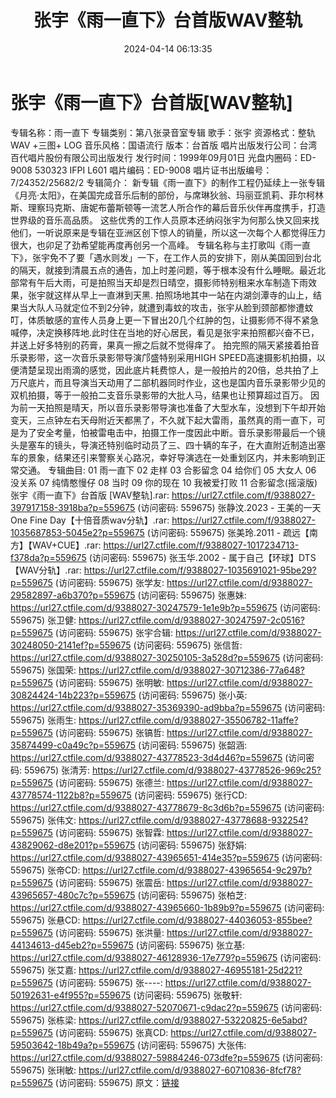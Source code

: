 ﻿---
title: 张宇《雨一直下》台首版WAV整轨
date: 2024-04-14 06:13:35
categories: WAV车载音乐、镜像
tags: 华语中文
---
# 张宇《雨一直下》台首版[WAV整轨]

专辑名称：雨一直下
专辑类别：第八张录音室专辑
歌手：张宇
资源格式：整轨WAV +三图+ LOG
音乐风格：国语流行
版本：台首版
唱片出版发行公司：台湾百代唱片股份有限公司出版发行
发行时间：1999年09月01日
光盘内圈码：ED-9008 530323 IFPI L601
唱片编码：ED-9008
唱片证书出版编号：7/24352/25682/2
专辑简介：
新专辑《雨一直下》的制作工程仍延续上一张专辑《月亮·太阳》，在美国完成音乐后制的部份，与席琳狄翁、玛丽亚凯莉、菲尔柯林斯、理察玛克斯、唐妮布蕾斯顿等一流艺人所合作的幕后音乐伙伴再度携手，打造世界级的音乐高品质。
这些优秀的工作人员原本还纳闷张宇为何那么快又回来找他们，一听说原来是专辑在亚洲区创下惊人的销量，所以这一次每个人都觉得压力很大，也卯足了劲希望能再度再创另一个高峰。
专辑名称与主打歌叫《雨一直下》，张宇免不了要「遇水则发」一下，在工作人员的安排下，刚从美国回到台北的隔天，就接到清晨五点的通告，加上时差问题，等于根本没有什么睡眠。最近北部常有午后大雨，可是拍照当天却是烈日晴空，摄影师特别租来水车制造下雨效果，张宇就这样从早上一直淋到天黑.
拍照场地其中一站在内湖剑潭寺的山上，结果当大队人马就定位不到2分钟，就遭到毒蚊的攻击，张宇从脸到颈部都惨遭蚊叮，体质敏感的宣传人员身上更一下冒出20几个红肿的包，让摄影师不得不紧急喊停，决定换移阵地.此时住在当地的好心居民，看见是张宇来拍照都兴奋不已，并送上好多特别的药膏，果真一擦之后就不觉得痒了。
拍完照的隔天紧接着拍音乐录影带，这一次音乐录影带导演邝盛特别采用HIGH
SPEED高速摄影机拍摄，以便清楚呈现出雨滴的感觉，因此底片耗费惊人，是一般拍片的20倍，总共拍了上万尺底片，而且导演当天动用了二部机器同时作业，这也是国内音乐录影带少见的双机拍摄，等于一般拍二支音乐录影带的大批人马，结果也让预算超过百万。
因为前一天拍照是晴天，所以音乐录影带导演也准备了大型水车，没想到下午却开始变天，三点钟左右天母附近天都黑了，不久就下起大雷雨，虽然真的雨一直下，可是为了安全考量，怕被雷电击中，拍摄工作一度因此中断。音乐录影带最后一个镜头是塞车的镜头，导演还特别临时动员了三、四十辆的车子，在大直附近制造出塞车的景象，结果还引来警察关心路况，幸好导演选在一处重划区内，并未影响到正常交通。
专辑曲目:
01 雨一直下
02 走样
03 合影留念
04 给你们
05 大女人
06 没关系
07 纯情憨慢仔
08 当时
09 你的现在
10 我被爱打败
11 合影留念(摇滚版)
张宇《雨一直下》台首版 [WAV整轨].rar: https://url27.ctfile.com/f/9388027-397917158-3918ba?p=559675
(访问密码: 559675)
张静汶.2023 - 王美的一天 One Fine Day【十倍音质wav分轨】.rar: https://url27.ctfile.com/f/9388027-1035687853-5045e2?p=559675
(访问密码: 559675)
张美玲.2011 - 疏远【南方】【WAV+CUE】.rar: https://url27.ctfile.com/f/9388027-1017234713-f378da?p=559675
(访问密码: 559675)
张玉华.2002 - 属于自己【环球】DTS【WAV分轨】.rar: https://url27.ctfile.com/f/9388027-1035691021-95be29?p=559675
(访问密码: 559675)
张学友: https://url27.ctfile.com/d/9388027-29582897-a6b370?p=559675
(访问密码: 559675)
张惠妹: https://url27.ctfile.com/d/9388027-30247579-1e1e9b?p=559675
(访问密码: 559675)
张卫健: https://url27.ctfile.com/d/9388027-30247597-2c0516?p=559675
(访问密码: 559675)
张宇合辑: https://url27.ctfile.com/d/9388027-30248050-2141ef?p=559675
(访问密码: 559675)
张信哲: https://url27.ctfile.com/d/9388027-30250105-3a528d?p=559675
(访问密码: 559675)
张国荣: https://url27.ctfile.com/d/9388027-30712386-77a648?p=559675
(访问密码: 559675)
张明敏: https://url27.ctfile.com/d/9388027-30824424-14b223?p=559675
(访问密码: 559675)
张小英: https://url27.ctfile.com/d/9388027-35369390-ad9bba?p=559675
(访问密码: 559675)
张雨生: https://url27.ctfile.com/d/9388027-35506782-11affe?p=559675
(访问密码: 559675)
张镐哲: https://url27.ctfile.com/d/9388027-35874499-c0a49c?p=559675
(访问密码: 559675)
张韶涵: https://url27.ctfile.com/d/9388027-43778523-3d4d46?p=559675
(访问密码: 559675)
张清芳: https://url27.ctfile.com/d/9388027-43778526-969c25?p=559675
(访问密码: 559675)
张德兰: https://url27.ctfile.com/d/9388027-43778574-1122b8?p=559675
(访问密码: 559675)
张行CD: https://url27.ctfile.com/d/9388027-43778679-8c3d6b?p=559675
(访问密码: 559675)
张伟文: https://url27.ctfile.com/d/9388027-43778688-932254?p=559675
(访问密码: 559675)
张智霖: https://url27.ctfile.com/d/9388027-43829062-d8e201?p=559675
(访问密码: 559675)
张舒娟: https://url27.ctfile.com/d/9388027-43965651-414e35?p=559675
(访问密码: 559675)
张帝CD: https://url27.ctfile.com/d/9388027-43965654-9c297b?p=559675
(访问密码: 559675)
张震岳: https://url27.ctfile.com/d/9388027-43965657-480c7c?p=559675
(访问密码: 559675)
张柏芝: https://url27.ctfile.com/d/9388027-43965660-1b89b9?p=559675
(访问密码: 559675)
张悬CD: https://url27.ctfile.com/d/9388027-44036053-855bee?p=559675
(访问密码: 559675)
张洪量: https://url27.ctfile.com/d/9388027-44134613-d45eb2?p=559675
(访问密码: 559675)
张立基: https://url27.ctfile.com/d/9388027-46128936-17e779?p=559675
(访问密码: 559675)
张艾嘉: https://url27.ctfile.com/d/9388027-46955181-25d221?p=559675
(访问密码: 559675)
张----: https://url27.ctfile.com/d/9388027-50192631-e4f955?p=559675
(访问密码: 559675)
张敬轩: https://url27.ctfile.com/d/9388027-52070671-c9dac2?p=559675
(访问密码: 559675)
张栋梁: https://url27.ctfile.com/d/9388027-53220825-6e5abd?p=559675
(访问密码: 559675)
张真CD: https://url27.ctfile.com/d/9388027-59503642-18b49a?p=559675
(访问密码: 559675)
大张伟: https://url27.ctfile.com/d/9388027-59884246-073dfe?p=559675
(访问密码: 559675)
张琍敏: https://url27.ctfile.com/d/9388027-60710836-8fcf78?p=559675
(访问密码: 559675)
原文：[链接](https://blog.sina.com.cn/s/blog_1647c7e7601031553.html)